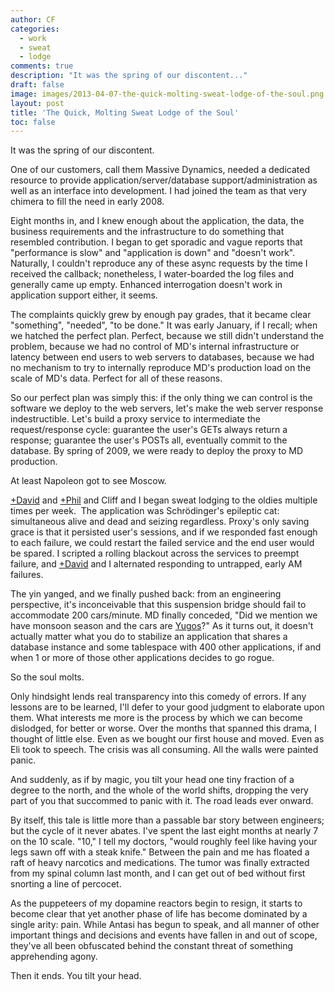 ```yaml
---
author: CF
categories:
  - work
  - sweat
  - lodge
comments: true
description: "It was the spring of our discontent..."
draft: false
image: images/2013-04-07-the-quick-molting-sweat-lodge-of-the-soul.png
layout: post
title: 'The Quick, Molting Sweat Lodge of the Soul'
toc: false
---
```

    
It was the spring of our discontent.    
    
One of our customers, call them Massive Dynamics, needed a dedicated resource to provide application/server/database support/administration as well as an interface into development. I had joined the team as that very chimera to fill the need in early 2008.    
    
Eight months in, and I knew enough about the application, the data, the business requirements and the infrastructure to do something that resembled contribution. I began to get sporadic and vague reports that "performance is slow" and "application is down" and "doesn't work". Naturally, I couldn't reproduce any of these async requests by the time I received the callback; nonetheless, I water-boarded the log files and generally came up empty. Enhanced interrogation doesn't work in application support either, it seems.    
    
The complaints quickly grew by enough pay grades, that it became clear "something", "needed", "to be done." It was early January, if I recall; when we hatched the perfect plan. Perfect, because we still didn't understand the problem, because we had no control of MD's internal infrastructure or latency between end users to web servers to databases, because we had no mechanism to try to internally reproduce MD's production load on the scale of MD's data. Perfect for all of these reasons.    
    
So our perfect plan was simply this: if the only thing we can control is the software we deploy to the web servers, let's make the web server response indestructible. Let's build a proxy service to intermediate the request/response cycle: guarantee the user's GETs always return a response; guarantee the user's POSTs all, eventually commit to the database. By spring of 2009, we were ready to deploy the proxy to MD production.    
    
At least Napoleon got to see Moscow.    
    
[+David](http://plus.google.com/114734695547160645038) and [+Phil](http://plus.google.com/106826698447901956266) and Cliff and I began sweat lodging to the oldies multiple times per week.  The application was Schrödinger's epileptic cat: simultaneous alive and dead and seizing regardless. Proxy's only saving grace is that it persisted user's sessions, and if we responded fast enough to each failure, we could restart the failed service and the end user would be spared. I scripted a rolling blackout across the services to preempt failure, and [+David](http://plus.google.com/114734695547160645038) and I alternated responding to untrapped, early AM failures.    
    
The yin yanged, and we finally pushed back: from an engineering perspective, it's inconceivable that this suspension bridge should fail to accommodate 200 cars/minute. MD finally conceded, "Did we mention we have monsoon season and the cars are [Yugos](http://en.wikipedia.org/wiki/Zastava_Koral#Criticism_and_response)?" As it turns out, it doesn't actually matter what you do to stabilize an application that shares a database instance and some tablespace with 400 other applications, if and when 1 or more of those other applications decides to go rogue.    
    
So the soul molts.    
    
Only hindsight lends real transparency into this comedy of errors. If any lessons are to be learned, I'll defer to your good judgment to elaborate upon them. What interests me more is the process by which we can become dislodged, for better or worse. Over the months that spanned this drama, I thought of little else. Even as we bought our first house and moved. Even as Eli took to speech. The crisis was all consuming. All the walls were painted panic.    
    
And suddenly, as if by magic, you tilt your head one tiny fraction of a degree to the north, and the whole of the world shifts, dropping the very part of you that succommed to panic with it. The road leads ever onward.    
    
By itself, this tale is little more than a passable bar story between engineers; but the cycle of it never abates. I've spent the last eight months at nearly 7 on the 10 scale. "10," I tell my doctors, "would roughly feel like having your legs sawn off with a steak knife." Between the pain and me has floated a raft of heavy narcotics and medications. The tumor was finally extracted from my spinal column last month, and I can get out of bed without first snorting a line of percocet.    
    
As the puppeteers of my dopamine reactors begin to resign, it starts to become clear that yet another phase of life has become dominated by a single arity: pain. While Antasi has begun to speak, and all manner of other important things and decisions and events have fallen in and out of scope, they've all been obfuscated behind the constant threat of something apprehending agony.    
    
Then it ends. You tilt your head.    
